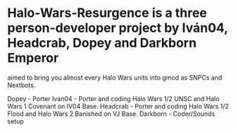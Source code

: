 # Halo-Wars-Resurgence is a three person-developer project by Iván04, Headcrab, Dopey and Darkborn Emperor
aimed to bring you almost every Halo Wars units into gmod as SNPCs and Nextbots.

Dopey - Porter
Ivan04 - Porter and coding Halo Wars 1/2 UNSC and Halo Wars 1 Covenant on IV04 Base.
Headcrab - Porter and coding Halo Wars 1/2 Flood and Halo Wars 2 Banished on VJ Base.
Darkborn - Coder/Sounds setup